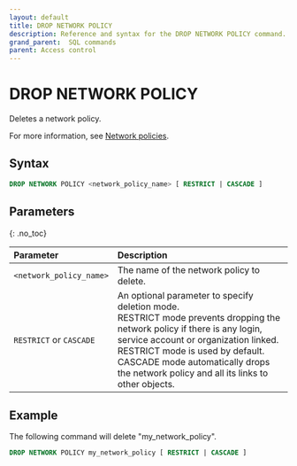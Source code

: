 ```yaml
---
layout: default
title: DROP NETWORK POLICY
description: Reference and syntax for the DROP NETWORK POLICY command.
grand_parent:  SQL commands
parent: Access control
---
```


# DROP NETWORK POLICY
Deletes a network policy.

For more information, see [Network policies](../../../Guides/security/network-policies.md).

## Syntax

```sql
DROP NETWORK POLICY <network_policy_name> [ RESTRICT | CASCADE ]
```

## Parameters 
{: .no_toc} 

| Parameter  | Description |
| :--------- | :---------- |
| `<network_policy_name>`  | The name of the network policy to delete. |   
| `RESTRICT` or `CASCADE` | An optional parameter to specify deletion mode.<br>RESTRICT mode prevents dropping the network policy if there is any login, service account or organization linked. RESTRICT mode is used by default.<br>CASCADE mode automatically drops the network policy and all its links to other objects.              

## Example

The following command will delete "my_network_policy".

```sql
DROP NETWORK POLICY my_network_policy [ RESTRICT | CASCADE ]
```
